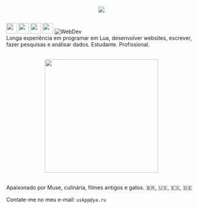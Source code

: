<h1><p align="center"><img src="https://readme-typing-svg.demolab.com/?font=Fira+Code&weight=700&size=28&pause=100000&color=3807F7&center=true&vCenter=true&width=650&height=34&lines=Mieusk"/></p></h1>

<a href="http://lua.org"><img src="https://img.shields.io/badge/lua-%232C2D72.svg?style=for-the-badge&logo=lua&logoColor=white" height="28"/></a>
<a href="https://github.com/fengari-lua/fengari-web"><img src="https://img.shields.io/badge/Fengari-5C4EE5?style=for-the-badge&logo=lua&logoColor=white" height="28"/></a>
<a href="https://luvit.io/"><img src="https://img.shields.io/badge/Luvit-262626?style=for-the-badge&logo=lua&logoColor=white" height="28"/></a>
<a href="https://github.com/luvitrocks/utopia"><img src="https://img.shields.io/badge/Utopia-00897B?style=for-the-badge&logo=lua&logoColor=white" height="28"/></a>
![WebDev](https://img.shields.io/badge/WebDev-F16529?style=for-the-badge&logo=html5&logoColor=white)
<br>
Longa experiência em programar em Lua, desenvolver websites, escrever, fazer pesquisas e análisar dados. Estudante. Profissional.
<br><br>
<p align="center"><img src="https://github-readme-stats.vercel.app/api/top-langs/?username=mieusk&layout=compact&theme=apprentice&hide_border=true&bg_color=1e2124&card_width=384&line_height=40" width="300"/></p>
<br>
Apaixonado por Muse, culinária, filmes antigos e gatos. 🇧🇷, 🇺🇸, 🇪🇸, 🇩🇪

Contate-me no meu e-mail: `uskpp@ya.ru`
